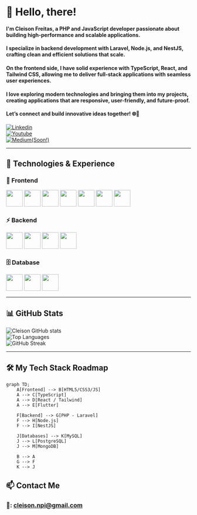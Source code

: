 # 👋 Hello, there!  

#### I'm **Cleison Freitas**, a PHP and JavaScript developer passionate about building high-performance and scalable applications.<br>  

#### I specialize in backend development with **Laravel**, **Node.js**, and **NestJS**, crafting clean and efficient solutions that scale.<br>  

#### On the frontend side, I have solid experience with **TypeScript**, **React**, and **Tailwind CSS**, allowing me to deliver full-stack applications with seamless user experiences.<br>  

#### I love exploring modern technologies and bringing them into my projects, creating applications that are responsive, user-friendly, and future-proof.<br>  

#### Let’s connect and build innovative ideas together! 🌐🚀  

[![Linkedin](https://img.shields.io/badge/LinkedIn-0077B5?style=for-the-badge&logo=linkedin&logoColor=white)](https://www.linkedin.com/in/cleison-freitas-8a00b474/)  
[![Youtube](https://img.shields.io/badge/YouTube-FF0000?style=for-the-badge&logo=youtube&logoColor=white)](https://www.youtube.com/@CleisonFreitasCode)  
[![Medium(Soon!)](https://img.shields.io/badge/Medium-12100E?style=for-the-badge&logo=medium&logoColor=white)](#)  

---

## 💼 Technologies & Experience  

### 🚀 Frontend  
<p align="left">
  <img src="https://cdn.jsdelivr.net/gh/devicons/devicon/icons/html5/html5-original.svg" width="45" height="45"/>
  <img src="https://cdn.jsdelivr.net/gh/devicons/devicon/icons/css3/css3-original.svg" width="45" height="45"/>
  <img src="https://cdn.jsdelivr.net/gh/devicons/devicon/icons/javascript/javascript-original.svg" width="45" height="45"/>
  <img src="https://cdn.jsdelivr.net/gh/devicons/devicon/icons/typescript/typescript-original.svg" width="45" height="45"/>
  <img src="https://cdn.jsdelivr.net/gh/devicons/devicon/icons/react/react-original.svg" width="45" height="45"/>
  <img src="https://cdn.jsdelivr.net/gh/devicons/devicon/icons/flutter/flutter-original.svg" width="45" height="45"/>
  <img src="https://cdn.jsdelivr.net/gh/devicons/devicon/icons/tailwindcss/tailwindcss-plain.svg" width="45" height="45"/>
</p>  

### ⚡ Backend  
<p align="left">
  <img src="https://cdn.jsdelivr.net/gh/devicons/devicon/icons/php/php-original.svg" width="45" height="45"/>
  <img src="https://cdn.jsdelivr.net/gh/devicons/devicon/icons/laravel/laravel-plain.svg" width="45" height="45"/>
  <img src="https://cdn.jsdelivr.net/gh/devicons/devicon/icons/nodejs/nodejs-original.svg" width="45" height="45"/>
  <img src="https://cdn.jsdelivr.net/gh/devicons/devicon/icons/nestjs/nestjs-plain.svg" width="45" height="45"/>
</p>  

### 🗄️ Database  
<p align="left">
  <img src="https://cdn.jsdelivr.net/gh/devicons/devicon/icons/mysql/mysql-original.svg" width="45" height="45"/>
  <img src="https://cdn.jsdelivr.net/gh/devicons/devicon/icons/postgresql/postgresql-original.svg" width="45" height="45"/>
  <img src="https://cdn.jsdelivr.net/gh/devicons/devicon/icons/mongodb/mongodb-original.svg" width="45" height="45"/>
</p>  

---

## 📊 GitHub Stats  

![Cleison GitHub stats](https://github-readme-stats.vercel.app/api?username=CleisonFreitas&show_icons=true&theme=synthwave)  
![Top Languages](https://github-readme-stats.vercel.app/api/top-langs/?username=CleisonFreitas&layout=compact&theme=synthwave)  
![GitHub Streak](https://github-readme-streak-stats.herokuapp.com/?user=CleisonFreitas&theme=synthwave)  

---

## 🛠️ My Tech Stack Roadmap  

```mermaid
graph TD;
    A[Frontend] --> B[HTML5/CSS3/JS]
    A --> C[TypeScript]
    A --> D[React / Tailwind]
    A --> E[Flutter]

    F[Backend] --> G[PHP - Laravel]
    F --> H[Node.js]
    F --> I[NestJS]

    J[Databases] --> K[MySQL]
    J --> L[PostgreSQL]
    J --> M[MongoDB]

    B --> A
    G --> F
    K --> J
```

## 📫 Contact Me
### 📧: cleison.npi@gmail.com

